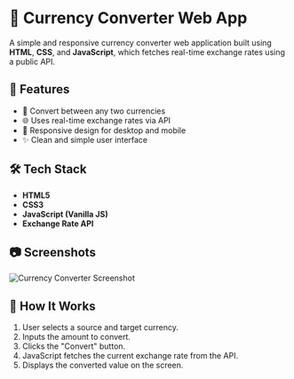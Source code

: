 # 💱 Currency Converter Web App

A simple and responsive currency converter web application built using **HTML**, **CSS**, and **JavaScript**, which fetches real-time exchange rates using a public API.

## 🚀 Features

- 🔄 Convert between any two currencies
- 🌐 Uses real-time exchange rates via API
- 📱 Responsive design for desktop and mobile
- ✨ Clean and simple user interface

## 🛠️ Tech Stack

- **HTML5**
- **CSS3**
- **JavaScript (Vanilla JS)**
- **Exchange Rate API** 

## 📷 Screenshots

![Currency Converter Screenshot](Currecny_Convertor.png) <!-- Replace with actual image path -->

## 🔧 How It Works

1. User selects a source and target currency.
2. Inputs the amount to convert.
3. Clicks the "Convert" button.
4. JavaScript fetches the current exchange rate from the API.
5. Displays the converted value on the screen.


